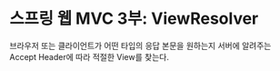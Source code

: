 # 스프링 웹 MVC 3부: ViewResolver

브라우저 또는 클라이언트가 어떤 타입의 응답 본문을 원하는지 서버에 알려주는 Accept Header에 따라 적절한 View를 찾는다.